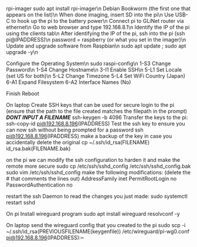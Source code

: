 rpi-imager
sudo apt install rpi-imager\n
Debian Bookworm (the first one that appears on the list)\n
When done imaging, insert SD into the pi\n
Use USB-C to hook up the pi to the battery power\n
Connect pi to GLiNet router via ethernet\n
Go to web browser and type 192.168.8.1\n
Identify the IP of the pi using the clients tab\n
After identifying the IP of the pi, ssh into the pi (ssh pi@IPADDRESS)\n
password = raspberry (or what you set in the imager)\n
Update and upgrade software from Raspbian\n
sudo apt update ; sudo apt upgrade -y\n

Configure the Operating System\n
sudo raspi-config\n
1-S3 Change Password\n
1-S4 Change Hostname\n
3-I1 Enable SSH\n
5-L1 Set Locale (set US for both)\n
5-L2 Change Timezone 
5-L4 Set WiFi Country (Japan)
6-A1 Expand Filesystem
6-A2 Interface Names (No)

Finish
Reboot

On laptop Create SSH keys that can be used for secure login to the pi (ensure that the path to the file created matches the filepath in the prompt) ***DONT INPUT A FILENAME***
ssh-keygen -b 4096
Transfer the keys to the pi:
ssh-copy-id pi@192.168.8.196(IPADDRESS)
Test the ssh key to ensure you can now ssh without being prompted for a password
ssh pi@192.168.8.196(IPADDRESS)
make a backup of the key in case you accidentally delete the original
cp ~/.ssh/id_rsa(FILENAME) id_rsa.bak(FILENAME.bak)

on the pi
we can modify the ssh configuration to harden it and make the remote more secure
sudo cp /etc/ssh/sshd_config /etc/ssh/sshd_config.bak
sudo vim /etc/ssh/sshd_config
make the following modifications: (delete the # that comments the lines out)
AddressFamily inet
PermitRootLogin no
PasswordAuthentication no

restart the ssh Daemon to read the changes you just made:
sudo systemctl restart sshd

On pi
Install wireguard program
sudo apt install wireguard resolvconf -y

On laptop 
send the wireguard config that you created to the pi
sudo scp -i ~/.ssh/id_rsa(PREVIOUSFILENAME(keygenfile)) /etc/wireguard/pi-wg0.conf pi@192.168.8.196(IPADDRESS):~


